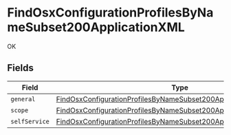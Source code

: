 # FindOsxConfigurationProfilesByNameSubset200ApplicationXML

OK


## Fields

| Field                                                                                                                                                                   | Type                                                                                                                                                                    | Required                                                                                                                                                                | Description                                                                                                                                                             |
| ----------------------------------------------------------------------------------------------------------------------------------------------------------------------- | ----------------------------------------------------------------------------------------------------------------------------------------------------------------------- | ----------------------------------------------------------------------------------------------------------------------------------------------------------------------- | ----------------------------------------------------------------------------------------------------------------------------------------------------------------------- |
| `general`                                                                                                                                                               | [FindOsxConfigurationProfilesByNameSubset200ApplicationXMLGeneral](../../models/operations/findosxconfigurationprofilesbynamesubset200applicationxmlgeneral.md)         | :heavy_minus_sign:                                                                                                                                                      | N/A                                                                                                                                                                     |
| `scope`                                                                                                                                                                 | [FindOsxConfigurationProfilesByNameSubset200ApplicationXMLScope](../../models/operations/findosxconfigurationprofilesbynamesubset200applicationxmlscope.md)             | :heavy_minus_sign:                                                                                                                                                      | N/A                                                                                                                                                                     |
| `selfService`                                                                                                                                                           | [FindOsxConfigurationProfilesByNameSubset200ApplicationXMLSelfService](../../models/operations/findosxconfigurationprofilesbynamesubset200applicationxmlselfservice.md) | :heavy_minus_sign:                                                                                                                                                      | N/A                                                                                                                                                                     |